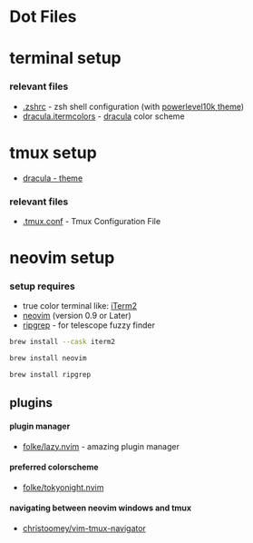 # Dot Files

# terminal setup

### relevant files

- [.zshrc](.zshrc) - zsh shell configuration (with [powerlevel10k theme](https://github.com/romkatv/powerlevel10k))
- [dracula.itermcolors](dracula.itermcolors) - [dracula](https://draculatheme.com/iterm) color scheme

# tmux setup

- [dracula - theme](https://draculatheme.com/tmux)

### relevant files

- [.tmux.conf](.tmux.conf) - Tmux Configuration File

# neovim setup

### setup requires

- true color terminal like: [iTerm2](https://iterm2.com/)
- [neovim](https://neovim.io/) (version 0.9 or Later)
- [ripgrep](https://github.com/BurntSushi/ripgrep) - for telescope fuzzy finder

```bash
brew install --cask iterm2
```

```bash
brew install neovim
```

```bash
brew install ripgrep
```

## plugins

#### plugin manager

- [folke/lazy.nvim](https://github.com/folke/lazy.nvim) - amazing plugin manager

#### preferred colorscheme

- [folke/tokyonight.nvim](https://github.com/folke/tokyonight.nvim)

#### navigating between neovim windows and tmux

- [christoomey/vim-tmux-navigator](https://github.com/christoomey/vim-tmux-navigator)
